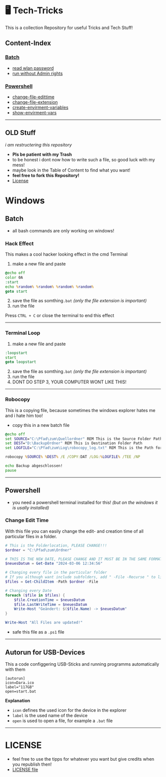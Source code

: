 # 🖥️ Tech-Tricks

This is a collection Repository for useful Tricks and Tech Stuff!

## Content-Index
### [Batch]()
  - [read wlan password](read-wlan-password/README.md)
  - [run without Admin rights](run-without-admin-rights/README.md)
### [Powershell]()
  - [change-file-edittime](change-file-extension/README.md)
  - [change-file-extension](change-file-extension/README.md)
  - [create-envirment-variables](create-envirment-variables/README.md)
  - [show-envirment-vars](show-envirment-vars/README.md)

---

## OLD Stuff

*i am restructering this repository*

- **Pls be patient with my Trash**
- to be honest i dont now how to write such a file, so good luck with my mess!
- maybe look in the Table of Content to find what you want!
- **feel free to fork this Repository!**
- [License](https://github.com/ShadowDara/Tech-Tricks/edit/main/README.md)

# Windows

## Batch

- all bash commands are only working on windows!

### Hack Effect

This makes a cool hacker looking effect in the cmd Terminal

1. make a new file and paste
```bat
@echo off
color 0A
:start
echo %random% %random% %random% %random%
goto start
```
2. save the file as somthing`.bat` *(only the file extension is important)*
3. run the file

Press `CTRL + C` or close the terminal to end this effect

---

### Terminal Loop

1. make a new file and paste
```bat
:loopstart
start
goto loopstart
```
2. save the file as somthing`.bat` *(only the file extension is important)*
3. run the file
4. DONT DO STEP 3, YOUR COMPUTER WONT LIKE THIS!

---

### Robocopy

This is a copying file, because sometimes the windows explorer hates me and i hate him too!

- copy this in a new batch file

```bat
@echo off
set SOURCE="C:\Pfad\zum\Quellordner" REM This is the Source Folder Path
set DEST="D:\BackupOrdner" REM This is Destination Folder Path
set LOGFILE="C:\Pfad\zum\Log\robocopy_log.txt" REM This is the Path for a Logfile

robocopy %SOURCE% %DEST% /E /COPY:DAT /LOG:%LOGFILE% /TEE /NP

echo Backup abgeschlossen!
pause
```

---

## Powershell

- you need a powershell terminal installed for this! *(but on the windows it is usally installed)*

### Change Edit Time

With this file you can easily change the edit- and creation time of all particular files in a folder.

```powershell
# This is the Folderlocation, PLEASE CHANGE!!!
$ordner = "C:\Pfad\zum\Ordner"

# THIS IS THE NEW DATE, PLEASE CHANGE AND IT MUST BE IN THE SAME FORMAT!!!
$neuesDatum = Get-Date "2024-03-06 12:34:56"

# Changing every file in the particular folder
# If you although want include subfolders, add " -File -Recurse " to line 9 (this is line 8)
$files = Get-ChildItem -Path $ordner -File

# Changing every Date
foreach ($file in $files) {
    $file.CreationTime = $neuesDatum
    $file.LastWriteTime = $neuesDatum
    Write-Host "Geändert: $($file.Name) -> $neuesDatum"
}

Write-Host "All Files are updated!"
```
- safe this file as a `.ps1` file

---

## Autorun for USB-Devices

This a code configgering USB-Sticks and running programms automatically with them

```inf
[autorun]
icon=Dara.ico
label="117GB"
open=start.bat
```

**Explanation**
- `icon` defines the used icon for the device in the explorer
- `label` is the used name of the device
- `open` is used to open a file, for example a `.bat` file

---

# LICENSE

- feel free to use the tipps for whatever you want but give credits
when you republish then!
- [LICENSE file](https://github.com/ShadowDara/Tech-Tricks/blob/main/LICENSE)
